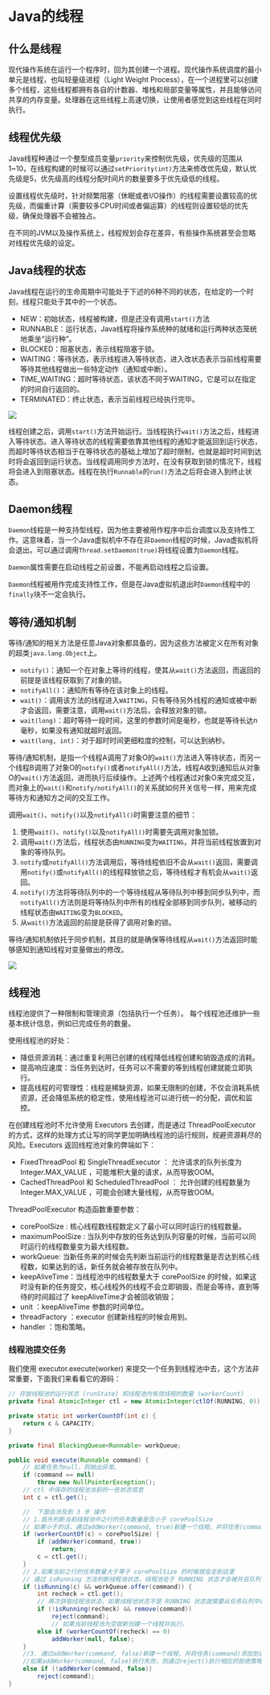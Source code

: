 # Java的线程

## 什么是线程

现代操作系统在运行一个程序时，回为其创建一个进程。现代操作系统调度的最小单元是线程，也叫轻量级进程（Light Weight Process），在一个进程里可以创建多个线程，这些线程都拥有各自的计数器、堆栈和局部变量等属性，并且能够访问共享的内存变量。处理器在这些线程上高速切换，让使用者感觉到这些线程在同时执行。

## 线程优先级

Java线程种通过一个整型成员变量`priority`来控制优先级，优先级的范围从1~10，在线程构建的时候可以通过`setPriority(int)`方法来修改优先级，默认优先级是5，优先级高的线程分配时间片的数量要多于优先级低的线程。

设置线程优先级时，针对频繁阻塞（休眠或者I/O操作）的线程需要设置较高的优先级，而偏重计算（需要较多CPU时间或者偏运算）的线程则设置较低的优先级，确保处理器不会被独占。

在不同的JVM以及操作系统上，线程规划会存在差异，有些操作系统甚至会忽略对线程优先级的设定。


## Java线程的状态

Java线程在运行的生命周期中可能处于下述的6种不同的状态，在给定的一个时刻，线程只能处于其中的一个状态。

* NEW：初始状态，线程被构建，但是还没有调用`start()`方法
* RUNNABLE：运行状态，Java线程将操作系统种的就绪和运行两种状态笼统地乘坐“运行种”。
* BLOCKED：阻塞状态，表示线程阻塞于锁。
* WAITING：等待状态，表示线程进入等待状态，进入改状态表示当前线程需要等待其他线程做出一些特定动作（通知或中断）。
* TIME_WAITING：超时等待状态，该状态不同于WAITING，它是可以在指定的时间自行返回的。
* TERMINATED：终止状态，表示当前线程已经执行完毕。

<img src="./image/dcb65e330fa6e993d53680574fb19507.png" />

线程创建之后，调用`start()`方法开始运行。当线程执行`wait()`方法之后，线程进入等待状态。进入等待状态的线程需要依靠其他线程的通知才能返回到运行状态，而超时等待状态相当于在等待状态的基础上增加了超时限制，也就是超时时间到达时将会返回到运行状态。当线程调用同步方法时，在没有获取到锁的情况下，线程将会进入到阻塞状态。线程在执行`Runnable`的`run()`方法之后将会进入到终止状态。

## Daemon线程

`Daemon`线程是一种支持型线程，因为他主要被用作程序中后台调度以及支持性工作。这意味着，当一个Java虚拟机中不存在非`Daemon`线程的时候，Java虚拟机将会退出。可以通过调用`Thread.setDaemon(true)`将线程设置为`Daemon`线程。

`Daemon`属性需要在启动线程之前设置，不能再启动线程之后设置。

`Daemon`线程被用作完成支持性工作，但是在Java虚拟机退出时`Daemon`线程中的`finally`块不一定会执行。

## 等待/通知机制

等待/通知的相关方法是任意Java对象都具备的，因为这些方法被定义在所有对象的超类`java.lang.Object`上。

* `notify()`：通知一个在对象上等待的线程，使其从`wait()`方法返回，而返回的前提是该线程获取到了对象的锁。
* `notifyAll()`：通知所有等待在该对象上的线程。
* `wait()`：调用该方法的线程进入`WAITING`，只有等待另外线程的通知或被中断才会返回，需要注意，调用`wait()`方法后，会释放对象的锁。
* `wait(long)`：超时等待一段时间，这里的参数时间是毫秒，也就是等待长达n毫秒，如果没有通知就超时返回。
* `wait(long, int)`：对于超时时间更细粒度的控制，可以达到纳秒。

等待/通知机制，是指一个线程A调用了对象O的`wait()`方法进入等待状态，而另一个线程B调用了对象O的`notify()`或者`notifyAll()`方法，线程A收到通知后从对象O的`wait()`方法返回，进而执行后续操作。上述两个线程通过对象O来完成交互，而对象上的`wait()`和`notify/notifyAll()`的关系就如何开关信号一样，用来完成等待方和通知方之间的交互工作。

调用`wait()`、`notify()`以及`notifyAll()`时需要注意的细节：

1. 使用`wait()`、`notify()`以及`notifyAll()`时需要先调用对象加锁。
2. 调用`wait()`方法后，线程状态由`RUNNING`变为`WAITING`，并将当前线程放置到对象的等待队列。
3. `notify`或`notifyAll()`方法调用后，等待线程依旧不会从`wait()`返回，需要调用`notify()`或`notifyAll()`的线程释放锁之后，等待线程才有机会从`wait()`返回。
4. `notify()`方法将等待队列中的一个等待线程从等待队列中移到同步队列中，而`notifyAll()`方法则是将等待队列中所有的线程全部移到同步队列，被移动的线程状态由`WAITING`变为`BLOCKED`。
5. 从`wait()`方法返回的前提是获得了调用对象的锁。

等待/通知机制依托于同步机制，其目的就是确保等待线程从`wait()`方法返回时能够感知到通知线程对变量做出的修改。

<img src="./image/13c2d7795f0bfea057e2231407aa4b09.png" />

## 线程池

线程池提供了一种限制和管理资源（包括执行一个任务）。 每个线程池还维护一些基本统计信息，例如已完成任务的数量。

使用线程池的好处：

* 降低资源消耗：通过重复利用已创建的线程降低线程创建和销毁造成的消耗。
* 提高响应速度：当任务到达时，任务可以不需要的等到线程创建就能立即执行。
* 提高线程的可管理性：线程是稀缺资源，如果无限制的创建，不仅会消耗系统资源，还会降低系统的稳定性，使用线程池可以进行统一的分配，调优和监控。

在创建线程池时不允许使用 Executors 去创建，而是通过 ThreadPoolExecutor 的方式，这样的处理方式让写的同学更加明确线程池的运行规则，规避资源耗尽的风险。Executors 返回线程池对象的弊端如下：

* FixedThreadPool 和 SingleThreadExecutor ： 允许请求的队列长度为 Integer.MAX_VALUE ，可能堆积大量的请求，从而导致OOM。
* CachedThreadPool 和 ScheduledThreadPool ： 允许创建的线程数量为 Integer.MAX_VALUE ，可能会创建大量线程，从而导致OOM。

ThreadPoolExecutor 构造函数重要参数：

* corePoolSize : 核心线程数线程数定义了最小可以同时运行的线程数量。
* maximumPoolSize : 当队列中存放的任务达到队列容量的时候，当前可以同时运行的线程数量变为最大线程数。
* workQueue: 当新任务来的时候会先判断当前运行的线程数量是否达到核心线程数，如果达到的话，新任务就会被存放在队列中。
* keepAliveTime：当线程池中的线程数量大于 corePoolSize 的时候，如果这时没有新的任务提交，核心线程外的线程不会立即销毁，而是会等待，直到等待的时间超过了 keepAliveTime才会被回收销毁；
* unit ：keepAliveTime 参数的时间单位。
* threadFactory ：executor 创建新线程的时候会用到。
* handler ：饱和策略。

### 线程池提交任务

我们使用 executor.execute(worker) 来提交一个任务到线程池中去，这个方法非常重要，下面我们来看看它的源码：

```java
// 存放线程池的运行状态 (runState) 和线程池内有效线程的数量 (workerCount)
private final AtomicInteger ctl = new AtomicInteger(ctlOf(RUNNING, 0));

private static int workerCountOf(int c) {
    return c & CAPACITY;
}

private final BlockingQueue<Runnable> workQueue;

public void execute(Runnable command) {
    // 如果任务为null，则抛出异常。
    if (command == null)
        throw new NullPointerException();
    // ctl 中保存的线程池当前的一些状态信息
    int c = ctl.get();

    //  下面会涉及到 3 步 操作
    // 1.首先判断当前线程池中之行的任务数量是否小于 corePoolSize
    // 如果小于的话，通过addWorker(command, true)新建一个线程，并将任务(command)添加到该线程中；然后，启动该线程从而执行任务。
    if (workerCountOf(c) < corePoolSize) {
        if (addWorker(command, true))
            return;
        c = ctl.get();
    }
    // 2.如果当前之行的任务数量大于等于 corePoolSize 的时候就会走到这里
    // 通过 isRunning 方法判断线程池状态，线程池处于 RUNNING 状态才会被并且队列可以加入任务，该任务才会被加入进去
    if (isRunning(c) && workQueue.offer(command)) {
        int recheck = ctl.get();
        // 再次获取线程池状态，如果线程池状态不是 RUNNING 状态就需要从任务队列中移除任务，并尝试判断线程是否全部执行完毕。同时执行拒绝策略。
        if (!isRunning(recheck) && remove(command))
            reject(command);
            // 如果当前线程池为空就新创建一个线程并执行。
        else if (workerCountOf(recheck) == 0)
            addWorker(null, false);
    }
    //3. 通过addWorker(command, false)新建一个线程，并将任务(command)添加到该线程中；然后，启动该线程从而执行任务。
    //如果addWorker(command, false)执行失败，则通过reject()执行相应的拒绝策略的内容。
    else if (!addWorker(command, false))
        reject(command);
}
```